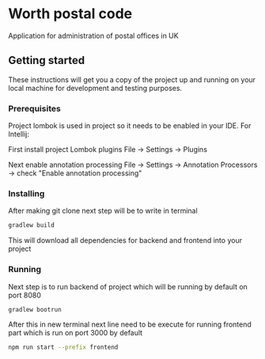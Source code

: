 # Worth postal code

Application for administration of postal offices in UK

## Getting started

These instructions will get you a copy of the project up and running on your local machine for development and testing purposes.
 
 
### Prerequisites

Project lombok is used in project so it needs to be enabled in your IDE.
For Intellij:

First install project Lombok plugins
File -> Settings -> Plugins

Next enable annotation processing
File -> Settings -> Annotation Processors -> check "Enable annotation processing" 
 
### Installing

After making git clone next step will be to write in terminal

```bash
gradlew build
```

This will download all dependencies for backend and frontend into your project

### Running

Next step is to run backend of project which will be running by default on port 8080

```bash
gradlew bootrun
```

After this in new terminal next line need to be execute for running frontend part which is run on port 3000 by default 

```bash
npm run start --prefix frontend
```


